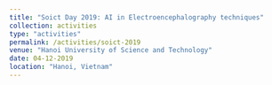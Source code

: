 ```yaml
---
title: "Soict Day 2019: AI in Electroencephalography techniques"
collection: activities
type: "activities"
permalink: /activities/soict-2019
venue: "Hanoi University of Science and Technology"
date: 04-12-2019
location: "Hanoi, Vietnam"
---
```

